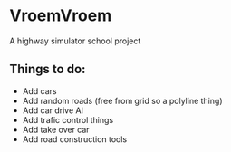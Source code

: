 # VroemVroem
A highway simulator school project

## Things to do:
- Add cars
- Add random roads (free from grid so a polyline thing)
- Add car drive AI
- Add trafic control things
- Add take over car
- Add road construction tools
